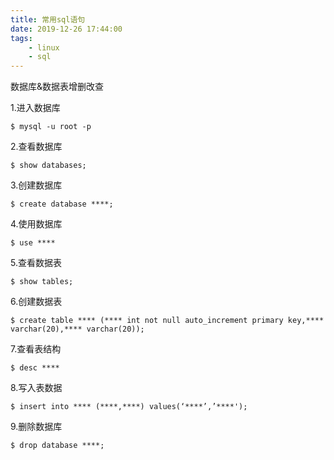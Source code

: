 ```yaml
---
title: 常用sql语句
date: 2019-12-26 17:44:00
tags:
    - linux
    - sql
---
```


数据库&数据表增删改查
<!-- more -->

1.进入数据库
```
$ mysql -u root -p
```
2.查看数据库
```
$ show databases;
```
3.创建数据库
```
$ create database ****;
```
4.使用数据库
```
$ use ****
```
5.查看数据表
```
$ show tables;
```
6.创建数据表
```
$ create table **** (**** int not null auto_increment primary key,**** varchar(20),**** varchar(20));
```
7.查看表结构
```
$ desc ****
```
8.写入表数据
```
$ insert into **** (****,****) values(‘****’,’****');
```
9.删除数据库
```
$ drop database ****;
```